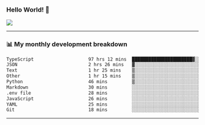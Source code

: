 ### Hello World! 👋

<a>
  <img align="center" src="https://github-readme-stats.vercel.app/api?username=megatunger&count_private=true&include_all_commits=true&bg_color=30,56CCF2,2F80ED&title_color=fff&text_color=fff" />
</a>

------
### 📊 My monthly development breakdown

<!--START_SECTION:waka-->

```txt
TypeScript                    97 hrs 12 mins  ██████████████████████▓░░   91.31 %
JSON                          2 hrs 26 mins   ▓░░░░░░░░░░░░░░░░░░░░░░░░   02.29 %
Text                          1 hr 25 mins    ▒░░░░░░░░░░░░░░░░░░░░░░░░   01.34 %
Other                         1 hr 15 mins    ▒░░░░░░░░░░░░░░░░░░░░░░░░   01.17 %
Python                        46 mins         ▒░░░░░░░░░░░░░░░░░░░░░░░░   00.73 %
Markdown                      30 mins         ░░░░░░░░░░░░░░░░░░░░░░░░░   00.48 %
.env file                     28 mins         ░░░░░░░░░░░░░░░░░░░░░░░░░   00.44 %
JavaScript                    26 mins         ░░░░░░░░░░░░░░░░░░░░░░░░░   00.42 %
YAML                          25 mins         ░░░░░░░░░░░░░░░░░░░░░░░░░   00.40 %
Git                           18 mins         ░░░░░░░░░░░░░░░░░░░░░░░░░   00.28 %
```

<!--END_SECTION:waka-->

------
